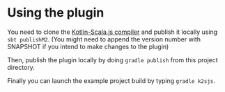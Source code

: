 # Using the plugin

You need to clone the [Kotlin-Scala.js compiler](https://github.com/flonso/Kotlin-Scala.js) and publish it locally using `sbt publishM2`. (You might need to append the version number with SNAPSHOT if you intend to make changes to the plugin)

Then, publish the plugin locally by doing `gradle publish` from this project directory.

Finally you can launch the example project build by typing `gradle k2sjs`.
